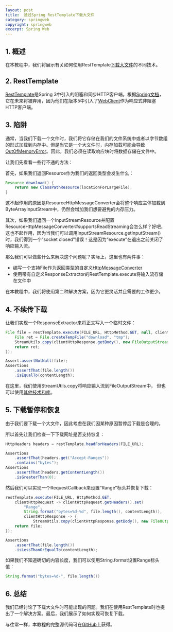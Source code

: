 ```yaml
---
layout: post
title:  通过Spring RestTemplate下载大文件
category: springweb
copyright: springweb
excerpt: Spring Web
---
```


## 1. 概述

在本教程中，我们将展示有关如何使用RestTemplate[下载大文件](https://www.baeldung.com/java-download-file)的不同技术。

## 2. RestTemplate

[RestTemplate](https://www.baeldung.com/rest-template)是Spring 3中引入的阻塞和同步HTTP客户端。根据[Spring文档](https://docs.spring.io/spring/docs/current/javadoc-api/org/springframework/web/client/RestTemplate.html)，它在未来将被弃用，因为他们在版本5中引入了[WebClient](https://www.baeldung.com/spring-5-webclient)作为响应式非阻塞HTTP客户端。

## 3. 陷阱

通常，当我们下载一个文件时，我们将它存储在我们的文件系统中或者以字节数组的形式加载到内存中。但是当它是一个大文件时，内存加载可能会导致[OutOfMemoryError](https://www.baeldung.com/java-gc-overhead-limit-exceeded)。因此，我们必须在读取响应块时将数据存储在文件中。

让我们先看看一些行不通的方法：

首先，如果我们返回Resource作为我们的返回类型会发生什么：

```java
Resource download() {
    return new ClassPathResource(locationForLargeFile);
}
```

这不起作用的原因是ResourceHttpMessageConverter会将整个响应主体加载到ByteArrayInputStream中，仍然会增加我们想要避免的内存压力。

其次，如果我们返回一个InputStreamResource并配置ResourceHttpMessageConverter#supportsReadStreaming会怎么样？好吧，这也不起作用，因为当我们可以调用InputStreamResource.getInputStream()时，我们得到一个“socket closed”错误！这是因为“execute”在退出之前关闭了响应输入流。

那么我们可以做些什么来解决这个问题呢？实际上，这里也有两件事：

-   编写一个支持File作为返回类型的自定义[HttpMessageConverter](https://www.baeldung.com/spring-httpmessageconverter-rest)
-   使用带有自定义ResponseExtractor的RestTemplate.execute将输入流存储在文件中

在本教程中，我们将使用第二种解决方案，因为它更灵活并且需要的工作更少。

## 4. 不续传下载

让我们实现一个ResponseExtractor来将正文写入一个临时文件：

```java
File file = restTemplate.execute(FILE_URL, HttpMethod.GET, null, clientHttpResponse -> {
    File ret = File.createTempFile("download", "tmp");
    StreamUtils.copy(clientHttpResponse.getBody(), new FileOutputStream(ret));
    return ret;
});

Assert.assertNotNull(file);
Assertions
    .assertThat(file.length())
    .isEqualTo(contentLength);
```

在这里，我们使用StreamUtils.copy将响应输入流到FileOutputStream中， 但也可以使用[其他技术和库](https://www.baeldung.com/convert-input-stream-to-a-file)。

## 5. 下载暂停和恢复

由于我们要下载一个大文件，因此考虑在我们因某种原因暂停后下载是合理的。

所以首先让我们检查一下下载网址是否支持恢复：

```java
HttpHeaders headers = restTemplate.headForHeaders(FILE_URL);

Assertions
    .assertThat(headers.get("Accept-Ranges"))
    .contains("bytes");
Assertions
    .assertThat(headers.getContentLength())
    .isGreaterThan(0);
```

然后我们可以实现一个RequestCallback来设置“Range”标头并恢复下载：

```java
restTemplate.execute(FILE_URL, HttpMethod.GET,
    clientHttpRequest -> clientHttpRequest.getHeaders().set(
        "Range",
        String.format("bytes=%d-%d", file.length(), contentLength)),
        clientHttpResponse -> {
            StreamUtils.copy(clientHttpResponse.getBody(), new FileOutputStream(file, true));
    return file;
});

Assertions
    .assertThat(file.length())
    .isLessThanOrEqualTo(contentLength);
```

如果我们不知道确切的内容长度，我们可以使用String.format设置Range标头值：

```java
String.format("bytes=%d-", file.length())
```

## 6. 总结

我们已经讨论了下载大文件时可能出现的问题。我们在使用RestTemplate时也提出了一个解决方案。最后，我们展示了如何实现可恢复下载。

与往常一样，本教程的完整源代码可在[GitHub](https://github.com/tuyucheng7/taketoday-tutorial4j/tree/master/spring-web-modules)上获得。